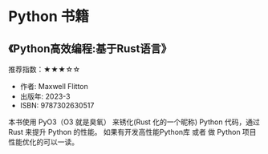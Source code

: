 # Python 书籍

## 《Python高效编程:基于Rust语言》

推荐指数：★★★☆☆

- 作者: Maxwell Flitton
- 出版年: 2023-3
- ISBN: 9787302630517

本书使用 PyO3（O3 就是臭氧） 来锈化(Rust 化的一个昵称) Python 代码，通过 Rust 来提升 Python 的性能。
如果有开发高性能Python库 或者 做 Python 项目性能优化的可以一读。
